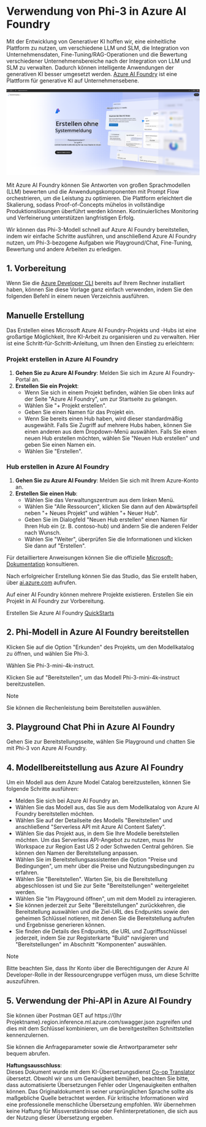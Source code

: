 <!--
CO_OP_TRANSLATOR_METADATA:
{
  "original_hash": "3a1e48b628022485aac989c9f733e792",
  "translation_date": "2025-03-27T13:20:17+00:00",
  "source_file": "md\\02.QuickStart\\AzureAIFoundry_QuickStart.md",
  "language_code": "de"
}
-->
# **Verwendung von Phi-3 in Azure AI Foundry**

Mit der Entwicklung von Generativer KI hoffen wir, eine einheitliche Plattform zu nutzen, um verschiedene LLM und SLM, die Integration von Unternehmensdaten, Fine-Tuning/RAG-Operationen und die Bewertung verschiedener Unternehmensbereiche nach der Integration von LLM und SLM zu verwalten. Dadurch können intelligente Anwendungen der generativen KI besser umgesetzt werden. [Azure AI Foundry](https://ai.azure.com) ist eine Plattform für generative KI auf Unternehmensebene.

![aistudo](../../../../translated_images/aifoundry_home.ffa4fe13d11f26171097f8666a1db96ac0979ffa1adde80374c60d1136c7e1de.de.png)

Mit Azure AI Foundry können Sie Antworten von großen Sprachmodellen (LLM) bewerten und die Anwendungskomponenten mit Prompt Flow orchestrieren, um die Leistung zu optimieren. Die Plattform erleichtert die Skalierung, sodass Proof-of-Concepts mühelos in vollständige Produktionslösungen überführt werden können. Kontinuierliches Monitoring und Verfeinerung unterstützen langfristigen Erfolg.

Wir können das Phi-3-Modell schnell auf Azure AI Foundry bereitstellen, indem wir einfache Schritte ausführen, und anschließend Azure AI Foundry nutzen, um Phi-3-bezogene Aufgaben wie Playground/Chat, Fine-Tuning, Bewertung und andere Arbeiten zu erledigen.

## **1. Vorbereitung**

Wenn Sie die [Azure Developer CLI](https://learn.microsoft.com/azure/developer/azure-developer-cli/overview?WT.mc_id=aiml-138114-kinfeylo) bereits auf Ihrem Rechner installiert haben, können Sie diese Vorlage ganz einfach verwenden, indem Sie den folgenden Befehl in einem neuen Verzeichnis ausführen.

## Manuelle Erstellung

Das Erstellen eines Microsoft Azure AI Foundry-Projekts und -Hubs ist eine großartige Möglichkeit, Ihre KI-Arbeit zu organisieren und zu verwalten. Hier ist eine Schritt-für-Schritt-Anleitung, um Ihnen den Einstieg zu erleichtern:

### Projekt erstellen in Azure AI Foundry

1. **Gehen Sie zu Azure AI Foundry**: Melden Sie sich im Azure AI Foundry-Portal an.
2. **Erstellen Sie ein Projekt**:
   - Wenn Sie sich in einem Projekt befinden, wählen Sie oben links auf der Seite "Azure AI Foundry", um zur Startseite zu gelangen.
   - Wählen Sie "+ Projekt erstellen".
   - Geben Sie einen Namen für das Projekt ein.
   - Wenn Sie bereits einen Hub haben, wird dieser standardmäßig ausgewählt. Falls Sie Zugriff auf mehrere Hubs haben, können Sie einen anderen aus dem Dropdown-Menü auswählen. Falls Sie einen neuen Hub erstellen möchten, wählen Sie "Neuen Hub erstellen" und geben Sie einen Namen ein.
   - Wählen Sie "Erstellen".

### Hub erstellen in Azure AI Foundry

1. **Gehen Sie zu Azure AI Foundry**: Melden Sie sich mit Ihrem Azure-Konto an.
2. **Erstellen Sie einen Hub**:
   - Wählen Sie das Verwaltungszentrum aus dem linken Menü.
   - Wählen Sie "Alle Ressourcen", klicken Sie dann auf den Abwärtspfeil neben "+ Neues Projekt" und wählen "+ Neuer Hub".
   - Geben Sie im Dialogfeld "Neuen Hub erstellen" einen Namen für Ihren Hub ein (z. B. contoso-hub) und ändern Sie die anderen Felder nach Wunsch.
   - Wählen Sie "Weiter", überprüfen Sie die Informationen und klicken Sie dann auf "Erstellen".

Für detailliertere Anweisungen können Sie die offizielle [Microsoft-Dokumentation](https://learn.microsoft.com/azure/ai-studio/how-to/create-projects) konsultieren.

Nach erfolgreicher Erstellung können Sie das Studio, das Sie erstellt haben, über [ai.azure.com](https://ai.azure.com/) aufrufen.

Auf einer AI Foundry können mehrere Projekte existieren. Erstellen Sie ein Projekt in AI Foundry zur Vorbereitung.

Erstellen Sie Azure AI Foundry [QuickStarts](https://learn.microsoft.com/azure/ai-studio/quickstarts/get-started-code)

## **2. Phi-Modell in Azure AI Foundry bereitstellen**

Klicken Sie auf die Option "Erkunden" des Projekts, um den Modellkatalog zu öffnen, und wählen Sie Phi-3.

Wählen Sie Phi-3-mini-4k-instruct.

Klicken Sie auf "Bereitstellen", um das Modell Phi-3-mini-4k-instruct bereitzustellen.

> [!NOTE]
>
> Sie können die Rechenleistung beim Bereitstellen auswählen.

## **3. Playground Chat Phi in Azure AI Foundry**

Gehen Sie zur Bereitstellungsseite, wählen Sie Playground und chatten Sie mit Phi-3 von Azure AI Foundry.

## **4. Modellbereitstellung aus Azure AI Foundry**

Um ein Modell aus dem Azure Model Catalog bereitzustellen, können Sie folgende Schritte ausführen:

- Melden Sie sich bei Azure AI Foundry an.
- Wählen Sie das Modell aus, das Sie aus dem Modellkatalog von Azure AI Foundry bereitstellen möchten.
- Wählen Sie auf der Detailseite des Modells "Bereitstellen" und anschließend "Serverless API mit Azure AI Content Safety".
- Wählen Sie das Projekt aus, in dem Sie Ihre Modelle bereitstellen möchten. Um das Serverless API-Angebot zu nutzen, muss Ihr Workspace zur Region East US 2 oder Schweden Central gehören. Sie können den Namen der Bereitstellung anpassen.
- Wählen Sie im Bereitstellungsassistenten die Option "Preise und Bedingungen", um mehr über die Preise und Nutzungsbedingungen zu erfahren.
- Wählen Sie "Bereitstellen". Warten Sie, bis die Bereitstellung abgeschlossen ist und Sie zur Seite "Bereitstellungen" weitergeleitet werden.
- Wählen Sie "Im Playground öffnen", um mit dem Modell zu interagieren.
- Sie können jederzeit zur Seite "Bereitstellungen" zurückkehren, die Bereitstellung auswählen und die Ziel-URL des Endpunkts sowie den geheimen Schlüssel notieren, mit denen Sie die Bereitstellung aufrufen und Ergebnisse generieren können.
- Sie finden die Details des Endpunkts, die URL und Zugriffsschlüssel jederzeit, indem Sie zur Registerkarte "Build" navigieren und "Bereitstellungen" im Abschnitt "Komponenten" auswählen.

> [!NOTE]
> Bitte beachten Sie, dass Ihr Konto über die Berechtigungen der Azure AI Developer-Rolle in der Ressourcengruppe verfügen muss, um diese Schritte auszuführen.

## **5. Verwendung der Phi-API in Azure AI Foundry**

Sie können über Postman GET auf https://{Ihr Projektname}.region.inference.ml.azure.com/swagger.json zugreifen und dies mit dem Schlüssel kombinieren, um die bereitgestellten Schnittstellen kennenzulernen.

Sie können die Anfrageparameter sowie die Antwortparameter sehr bequem abrufen.

**Haftungsausschluss**:  
Dieses Dokument wurde mit dem KI-Übersetzungsdienst [Co-op Translator](https://github.com/Azure/co-op-translator) übersetzt. Obwohl wir uns um Genauigkeit bemühen, beachten Sie bitte, dass automatisierte Übersetzungen Fehler oder Ungenauigkeiten enthalten können. Das Originaldokument in seiner ursprünglichen Sprache sollte als maßgebliche Quelle betrachtet werden. Für kritische Informationen wird eine professionelle menschliche Übersetzung empfohlen. Wir übernehmen keine Haftung für Missverständnisse oder Fehlinterpretationen, die sich aus der Nutzung dieser Übersetzung ergeben.